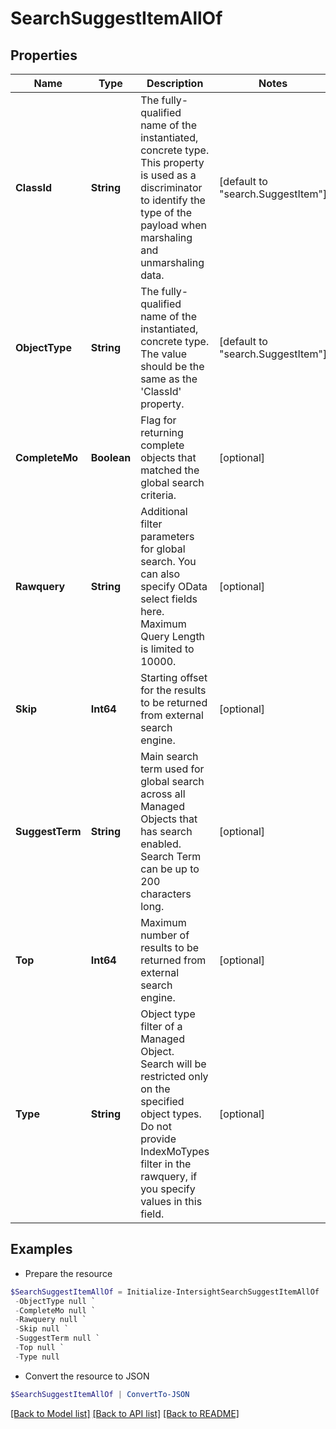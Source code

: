 # SearchSuggestItemAllOf
## Properties

Name | Type | Description | Notes
------------ | ------------- | ------------- | -------------
**ClassId** | **String** | The fully-qualified name of the instantiated, concrete type. This property is used as a discriminator to identify the type of the payload when marshaling and unmarshaling data. | [default to "search.SuggestItem"]
**ObjectType** | **String** | The fully-qualified name of the instantiated, concrete type. The value should be the same as the &#39;ClassId&#39; property. | [default to "search.SuggestItem"]
**CompleteMo** | **Boolean** | Flag for returning complete objects that matched the global search criteria. | [optional] 
**Rawquery** | **String** | Additional filter parameters for global search. You can also specify OData select fields here. Maximum Query Length is limited to 10000. | [optional] 
**Skip** | **Int64** | Starting offset for the results to be returned from external search engine. | [optional] 
**SuggestTerm** | **String** | Main search term used for global search across all Managed Objects that has search enabled. Search Term can be up to 200 characters long. | [optional] 
**Top** | **Int64** | Maximum number of results to be returned from external search engine. | [optional] 
**Type** | **String** | Object type filter of a Managed Object. Search will be restricted only on the specified object types.  Do not provide IndexMoTypes filter in the rawquery, if you specify values in this field. | [optional] 

## Examples

- Prepare the resource
```powershell
$SearchSuggestItemAllOf = Initialize-IntersightSearchSuggestItemAllOf  -ClassId null `
 -ObjectType null `
 -CompleteMo null `
 -Rawquery null `
 -Skip null `
 -SuggestTerm null `
 -Top null `
 -Type null
```

- Convert the resource to JSON
```powershell
$SearchSuggestItemAllOf | ConvertTo-JSON
```

[[Back to Model list]](../README.md#documentation-for-models) [[Back to API list]](../README.md#documentation-for-api-endpoints) [[Back to README]](../README.md)

